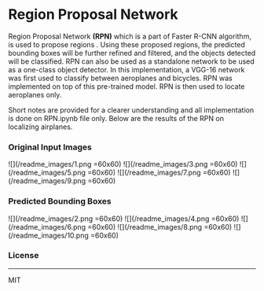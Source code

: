 ﻿# Region Proposal Network 

Region Proposal Network **(RPN)** which is a part of Faster R-CNN algorithm, is used to propose regions . Using these proposed regions, the predicted bounding boxes will be further refined and filtered, and the objects detected will be classified. RPN can also be used as a standalone network to be used as a one-class object detector. In this implementation, a VGG-16 network was first used to classify between aeroplanes and bicycles. RPN was implemented on top of this pre-trained model. RPN is then used to locate aeroplanes only. 

Short notes are provided for a clearer understanding and all implementation is done on RPN.ipynb file only. Below are the results of the RPN on localizing airplanes.

### Original Input Images 
![](/readme_images/1.png =60x60)
![](/readme_images/3.png  =60x60)
![](/readme_images/5.png  =60x60)
![](/readme_images/7.png  =60x60)
![](/readme_images/9.png  =60x60) 

### Predicted Bounding Boxes
![](/readme_images/2.png  =60x60)
![](/readme_images/4.png  =60x60)
![](/readme_images/6.png  =60x60)
![](/readme_images/8.png  =60x60)
![](/readme_images/10.png  =60x60)

### License
_________
 MIT
